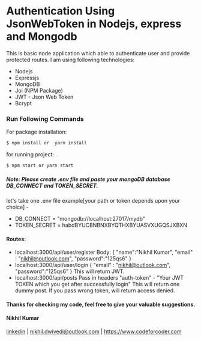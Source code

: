 # Authentication Using JsonWebToken in Nodejs, express and Mongodb
This is basic node application which able to authenticate user and provide protected routes. I am using following technologies: 

  - Nodejs
  - Expressjs
  - MongoDB
  - Joi (NPM Package)
  - JWT - Json Web Token
  - Bcrypt


### Run Following Commands
For package installation:
```sh
$ npm install or  yarn install
```
for running project:
```sh
$ npm start or yarn start
```
##### Note: Please create .env file and paste your mongoDB database DB_CONNECT and TOKEN_SECRET. 
let's take one .env file example[your path or token depends upon your choice] -
- DB_CONNECT = "mongodb://localhost:27017/mydb"
- TOKEN_SECRET = habdBYUCBNBNXBYQTHXBYUASVXUGQSJXBXN
#### Routes:
- localhost:3000/api/user/register
    Body: {
	"name":"Nikhil Kumar",
	"email" : "nikhil@outlook.com",
	"password":"125qs6"
}
- localhost:3000/api/user/login
        {
	"email" : "nikhil@outlook.com",
	"password":"125qs6"
}
This will return JWT.
- localhost:3000/api/posts 
    Pass in headers "auth-token" - "Your JWT TOKEN which you get after successfully login"
This will return one dummy post. If you pass wrong token, will return access denied.


#### Thanks for checking my code, feel free to give your valuable suggestions.

#### Nikhil Kumar
[linkedin](https://www.linkedin.com/in/nikhilkrdwivedi/) | nikhil.dwivedi@outlook.com | https://www.codeforcoder.com
